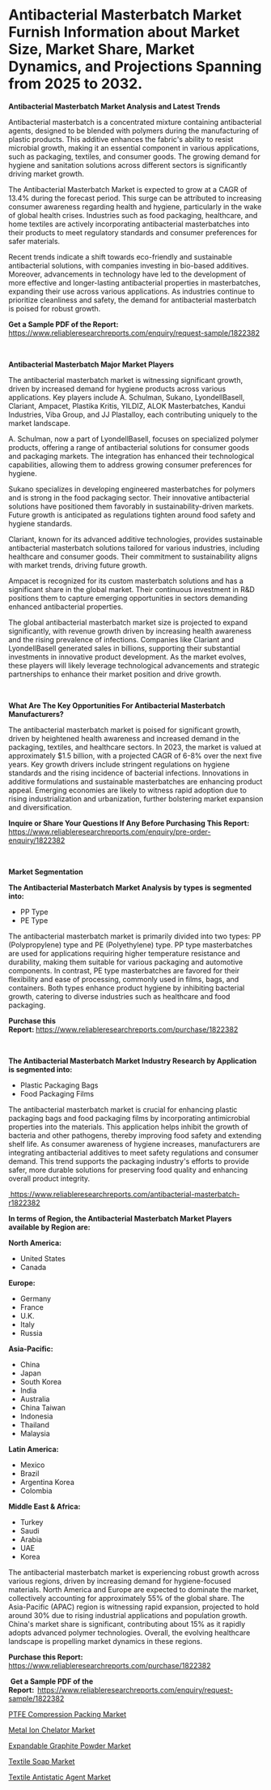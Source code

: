 <p><h1>Antibacterial Masterbatch Market Furnish Information about Market Size, Market Share, Market Dynamics, and Projections Spanning from 2025 to 2032.</h1></p><p><strong>Antibacterial Masterbatch Market Analysis and Latest Trends</strong></p>
<p><p>Antibacterial masterbatch is a concentrated mixture containing antibacterial agents, designed to be blended with polymers during the manufacturing of plastic products. This additive enhances the fabric's ability to resist microbial growth, making it an essential component in various applications, such as packaging, textiles, and consumer goods. The growing demand for hygiene and sanitation solutions across different sectors is significantly driving market growth.</p><p>The Antibacterial Masterbatch Market is expected to grow at a CAGR of 13.4% during the forecast period. This surge can be attributed to increasing consumer awareness regarding health and hygiene, particularly in the wake of global health crises. Industries such as food packaging, healthcare, and home textiles are actively incorporating antibacterial masterbatches into their products to meet regulatory standards and consumer preferences for safer materials.</p><p>Recent trends indicate a shift towards eco-friendly and sustainable antibacterial solutions, with companies investing in bio-based additives. Moreover, advancements in technology have led to the development of more effective and longer-lasting antibacterial properties in masterbatches, expanding their use across various applications. As industries continue to prioritize cleanliness and safety, the demand for antibacterial masterbatch is poised for robust growth.</p></p>
<p><strong>Get a Sample PDF of the Report:&nbsp;</strong> <a href="https://www.reliableresearchreports.com/enquiry/request-sample/1822382?utm_campaign=7&utm_medium=2&utm_source=Github&utm_content=ia&utm_term=01042025&utm_id=antibacterial-masterbatch">https://www.reliableresearchreports.com/enquiry/request-sample/1822382</a></p>
<p>&nbsp;</p>
<p><strong>Antibacterial Masterbatch Major Market Players</strong></p>
<p><p>The antibacterial masterbatch market is witnessing significant growth, driven by increased demand for hygiene products across various applications. Key players include A. Schulman, Sukano, LyondellBasell, Clariant, Ampacet, Plastika Kritis, YILDIZ, ALOK Masterbatches, Kandui Industries, Viba Group, and JJ Plastalloy, each contributing uniquely to the market landscape.</p><p>A. Schulman, now a part of LyondellBasell, focuses on specialized polymer products, offering a range of antibacterial solutions for consumer goods and packaging markets. The integration has enhanced their technological capabilities, allowing them to address growing consumer preferences for hygiene.</p><p>Sukano specializes in developing engineered masterbatches for polymers and is strong in the food packaging sector. Their innovative antibacterial solutions have positioned them favorably in sustainability-driven markets. Future growth is anticipated as regulations tighten around food safety and hygiene standards.</p><p>Clariant, known for its advanced additive technologies, provides sustainable antibacterial masterbatch solutions tailored for various industries, including healthcare and consumer goods. Their commitment to sustainability aligns with market trends, driving future growth.</p><p>Ampacet is recognized for its custom masterbatch solutions and has a significant share in the global market. Their continuous investment in R&D positions them to capture emerging opportunities in sectors demanding enhanced antibacterial properties.</p><p>The global antibacterial masterbatch market size is projected to expand significantly, with revenue growth driven by increasing health awareness and the rising prevalence of infections. Companies like Clariant and LyondellBasell generated sales in billions, supporting their substantial investments in innovative product development. As the market evolves, these players will likely leverage technological advancements and strategic partnerships to enhance their market position and drive growth.</p></p>
<p>&nbsp;</p>
<p><strong>What Are The Key Opportunities For Antibacterial Masterbatch Manufacturers?</strong></p>
<p><p>The antibacterial masterbatch market is poised for significant growth, driven by heightened health awareness and increased demand in the packaging, textiles, and healthcare sectors. In 2023, the market is valued at approximately $1.5 billion, with a projected CAGR of 6-8% over the next five years. Key growth drivers include stringent regulations on hygiene standards and the rising incidence of bacterial infections. Innovations in additive formulations and sustainable masterbatches are enhancing product appeal. Emerging economies are likely to witness rapid adoption due to rising industrialization and urbanization, further bolstering market expansion and diversification.</p></p>
<p><strong>Inquire or Share Your Questions If Any Before Purchasing This Report:</strong> <a href="https://www.reliableresearchreports.com/enquiry/pre-order-enquiry/1822382?utm_campaign=7&utm_medium=2&utm_source=Github&utm_content=ia&utm_term=01042025&utm_id=antibacterial-masterbatch">https://www.reliableresearchreports.com/enquiry/pre-order-enquiry/1822382</a></p>
<p>&nbsp;</p>
<p><strong>Market Segmentation</strong></p>
<p><strong>The Antibacterial Masterbatch Market Analysis by types is segmented into:</strong></p>
<p><ul><li>PP Type</li><li>PE Type</li></ul></p>
<p><p>The antibacterial masterbatch market is primarily divided into two types: PP (Polypropylene) type and PE (Polyethylene) type. PP type masterbatches are used for applications requiring higher temperature resistance and durability, making them suitable for various packaging and automotive components. In contrast, PE type masterbatches are favored for their flexibility and ease of processing, commonly used in films, bags, and containers. Both types enhance product hygiene by inhibiting bacterial growth, catering to diverse industries such as healthcare and food packaging.</p></p>
<p><strong>Purchase this Report:&nbsp;</strong><a href="https://www.reliableresearchreports.com/purchase/1822382?utm_campaign=7&utm_medium=2&utm_source=Github&utm_content=ia&utm_term=01042025&utm_id=antibacterial-masterbatch">https://www.reliableresearchreports.com/purchase/1822382</a></p>
<p>&nbsp;</p>
<p><strong>The Antibacterial Masterbatch Market Industry Research by Application is segmented into:</strong></p>
<p><ul><li>Plastic Packaging Bags</li><li>Food Packaging Films</li></ul></p>
<p><p>The antibacterial masterbatch market is crucial for enhancing plastic packaging bags and food packaging films by incorporating antimicrobial properties into the materials. This application helps inhibit the growth of bacteria and other pathogens, thereby improving food safety and extending shelf life. As consumer awareness of hygiene increases, manufacturers are integrating antibacterial additives to meet safety regulations and consumer demand. This trend supports the packaging industry's efforts to provide safer, more durable solutions for preserving food quality and enhancing overall product integrity.</p></p>
<p><a href="https://www.reliableresearchreports.com/antibacterial-masterbatch-r1822382?utm_campaign=7&utm_medium=2&utm_source=Github&utm_content=ia&utm_term=01042025&utm_id=antibacterial-masterbatch">&nbsp;https://www.reliableresearchreports.com/antibacterial-masterbatch-r1822382</a></p>
<p><strong>In terms of Region, the Antibacterial Masterbatch Market Players available by Region are:</strong></p>
<p>
    <p> <strong> North America: </strong>
        <ul>
            <li>United States</li>
            <li>Canada</li>
        </ul>
        </p> 
    <p> <strong> Europe: </strong>
        <ul>
            <li>Germany</li>
            <li>France</li>
            <li>U.K.</li>
            <li>Italy</li>
            <li>Russia</li>
        </ul>
        </p> 
    <p> <strong> Asia-Pacific: </strong>
        <ul>
            <li>China</li>
            <li>Japan</li>
            <li>South Korea</li>
            <li>India</li>
            <li>Australia</li>
            <li>China Taiwan</li>
            <li>Indonesia</li>
            <li>Thailand</li>
            <li>Malaysia</li>
        </ul>
        </p> 
    <p> <strong> Latin America: </strong>
        <ul>
            <li>Mexico</li>
            <li>Brazil</li>
            <li>Argentina Korea</li>
            <li>Colombia</li>
        </ul>
        </p> 
    <p> <strong> Middle East & Africa: </strong>
        <ul>
            <li>Turkey</li>
            <li>Saudi</li>
            <li>Arabia</li>
            <li>UAE</li>
            <li>Korea</li>
        </ul>
    </p>
    </p>
<p><p>The antibacterial masterbatch market is experiencing robust growth across various regions, driven by increasing demand for hygiene-focused materials. North America and Europe are expected to dominate the market, collectively accounting for approximately 55% of the global share. The Asia-Pacific (APAC) region is witnessing rapid expansion, projected to hold around 30% due to rising industrial applications and population growth. China's market share is significant, contributing about 15% as it rapidly adopts advanced polymer technologies. Overall, the evolving healthcare landscape is propelling market dynamics in these regions.</p></p>
<p><strong>Purchase this Report: </strong><a href="https://www.reliableresearchreports.com/purchase/1822382?utm_campaign=7&utm_medium=2&utm_source=Github&utm_content=ia&utm_term=01042025&utm_id=antibacterial-masterbatch">https://www.reliableresearchreports.com/purchase/1822382</a></p>
<p>&nbsp;<strong>Get a Sample PDF of the Report:&nbsp;&nbsp;</strong><a href="https://www.reliableresearchreports.com/enquiry/request-sample/1822382?utm_campaign=7&utm_medium=2&utm_source=Github&utm_content=ia&utm_term=01042025&utm_id=antibacterial-masterbatch">https://www.reliableresearchreports.com/enquiry/request-sample/1822382</a></p>
<p><strong></strong></p>
<p><p><a href="https://github.com/direepittr/Market-Research-Report-List-1/blob/main/ptfe-compression-packing-market.md?utm_campaign=7&utm_medium=2&utm_source=Github&utm_content=ia&utm_term=01042025&utm_id=antibacterial-masterbatch">PTFE Compression Packing Market</a></p><p><a href="https://github.com/groszsaoudrd/Market-Research-Report-List-1/blob/main/metal-ion-chelator-market.md?utm_campaign=7&utm_medium=2&utm_source=Github&utm_content=ia&utm_term=01042025&utm_id=antibacterial-masterbatch">Metal Ion Chelator Market</a></p><p><a href="https://github.com/quiraytaibat/Market-Research-Report-List-1/blob/main/expandable-graphite-powder-market.md?utm_campaign=7&utm_medium=2&utm_source=Github&utm_content=ia&utm_term=01042025&utm_id=antibacterial-masterbatch">Expandable Graphite Powder Market</a></p><p><a href="https://github.com/denuetkachci/Market-Research-Report-List-1/blob/main/textile-soap-market.md?utm_campaign=7&utm_medium=2&utm_source=Github&utm_content=ia&utm_term=01042025&utm_id=antibacterial-masterbatch">Textile Soap Market</a></p><p><a href="https://github.com/lenjakam/Market-Research-Report-List-1/blob/main/textile-antistatic-agent-market.md?utm_campaign=7&utm_medium=2&utm_source=Github&utm_content=ia&utm_term=01042025&utm_id=antibacterial-masterbatch">Textile Antistatic Agent Market</a></p></p>
